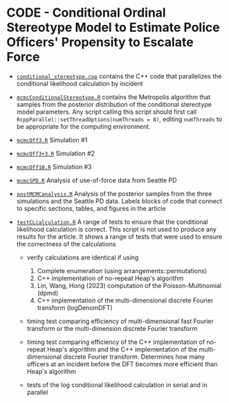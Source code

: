 CODE - Conditional Ordinal Stereotype Model to Estimate Police Officers' Propensity to Escalate Force
================

- [`conditional_stereotype.cpp`](conditional_stereotype.cpp) contains the C++ code that parallelizes the conditional likelihood calculation by incident

- [`mcmcConditionalStereotype.R`](mcmcConditionalStereotype.R) contains the Metropolis algorithm that samples from the posterior distribution of the conditional stereotype model parameters. Any script calling this script should first call `RcppParallel::setThreadOptions(numThreads = 8)`, editing `numThreads` to be appropriate for the computing environment.

- [`mcmcOff3.R`](mcmcOff3.R) Simulation #1

- [`mcmcOff3+3.R`](mcmcOff3+3.R) Simulation #2

- [`mcmcOff10.R`](mcmcOff10.R) Simulation #3

- [`mcmcSPD.R`](mcmcSPD.R) Analysis of use-of-force data from Seattle PD

- [`postMCMCanalysis.R`](postMCMCanalysis.R) Analysis of the posterior samples from the three simulations and the Seattle PD data. Labels blocks of code that connect to specific sections, tables, and figures in the article

- [`testCLcalculation.R`](testCLcalculation.R) A range of tests to ensure that the conditional likelihood calculation is correct. This script is not used to produce any results for the article. It shows a range of tests that were used to ensure the correctness of the calculations

    - verify calculations are identical if using 
        1. Complete enumeration (using arrangements::permutations)
        2. C++ implementation of no-repeat Heap's algorithm
        3. Lin, Wang, Hong (2023) computation of the Poisson-Multinomial (dpmd)
        4. C++ implementation of the multi-dimensional discrete Fourier transform (logDenomDFT)

    - timing test comparing efficiency of multi-dimensional fast Fourier transform or the multi-dimension discrete Fourier transform
    
    - timing test comparing efficiency of the C++ implementation of no-repeat Heap's algorithm and the C++ implementation of the multi-dimensional discrete Fourier transform. Determines how many officers at an incident before the DFT becomes more efficient than Heap's algorithm
    
    - tests of the log conditional likelihood calculation in serial and in parallel